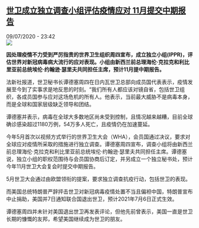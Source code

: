 <!--1594331837000-->
[世卫成立独立调查小组评估疫情应对 11月提交中期报告](http://www.rfi.fr//cn/%E4%B8%AD%E5%9B%BD/20200709-%E4%B8%96%E5%8D%AB%E6%88%90%E7%AB%8B%E7%8B%AC%E7%AB%8B%E8%B0%83%E6%9F%A5%E5%B0%8F%E7%BB%84%E8%AF%84%E4%BC%B0%E7%96%AB%E6%83%85%E5%BA%94%E5%AF%B9-11%E6%9C%88%E6%8F%90%E4%B8%AD%E6%9C%9F%E6%8A%A5%E5%91%8A)
------

<div>09/07/2020 - 23:42</div><img src="https://s.rfi.fr/media/display/1e04467c-a44e-11ea-8ad6-005056a964fe/w:310/p:16x9/2020-05-06T000000Z_1595180851_RC25JG9XN2RP_RTRMADP_3_HEALTH-CORONAVIRUS-RESOLUTION.JPG"><p><strong>因处理疫情不力受到严厉指责的世界卫生组织周四宣布，成立独立小组(IPPR)，评估世界对新冠病毒病大流行的应对表现。小组由新西兰前总理海伦·克拉克和利比里亚前总统埃伦·约翰逊·瑟里夫共同担任主席，预计11月提中期报告。</strong></p><div class="t-content__body u-clearfix"><div class="m-interstitial"></div><p>法新社报道，世卫秘书长谭德塞周四在日内瓦世卫总部向成员国代表表示，疫情发展至今到了实事求是地反思的时刻。“我们所有人都应该对镜自省，包括世卫组织，各成员国参与应对这场危机的所有人。他表示，当前最大威胁不是病毒本身，而是全球和国家层级缺乏领导和团结。</p><p>谭德塞并表示，病毒在全球大多数地区尚未受到控制，且情况越来越糟，目前全球确诊感染超过1180万例，54万多人死亡，且疫情仍在加速蔓延。</p><p>今年5月首次以视频方式举行的世界卫生大会（WHA），会员国通过决议，要求对全球应对疫情所采取的措施进行独立调查。谭德塞周四宣布，调查小组将由新西兰前总理海伦·克拉克和利比里亚前总统埃伦·约翰逊·瑟里夫共同担任主席。谭德塞说，独立小组的职权范围待与会员国协商后订定，并另成立一个独立秘书处，预计今年11月世卫大会复会时提交中期报告。</p><p>5月世卫大会通过由欧盟领衔的提案，要求独立调查抗疫行动，包括世卫的表现。</p><p>而美国总统特朗普严辞抨击世卫对新冠病毒疫情处置不当且偏袒中国，特朗普宣布中止捐助，美国并7日通知联合国退出世卫，预计2021年7月6日正式生效。</p><p>谭德塞周四并未针对美国退出世卫再发表评论，但他先前曾表示，美国一直是世卫长期的慷慨的友邦，希望美国继续成为世卫的朋友。</p><div class="o-self-promo o-self-promo--nl o-self-promo--hidden" data-selfpromo-newsletter></div><div class="o-self-promo o-self-promo--app o-self-promo--hidden" data-selfpromo-app></div></div>
